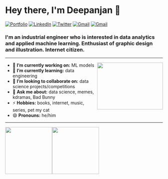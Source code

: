 
<h1 align="left"> Hey there, I'm Deepanjan 👋 </h1>

<p align="left">
   <a href="https://deepanjansitt.co/"><img alt="Portfolio" src="https://img.shields.io/badge/-deepanjan.sitt-orange?style=flat-square&logo=squarespace&logoColor=white&link=https://deepanjansitt.co/"></a>
   <a href="https://www.linkedin.com/in/deepanjansitt/"><img alt="LinkedIn" src="https://img.shields.io/badge/-deepanjansitt-0075b5?style=flat-square&logo=Linkedin&logoColor=white&link=https://www.linkedin.com/in/deepanjansitt/"></a> 
   <a href="https://twitter.com/Deepanjansitt"><img alt="Twitter" src="https://img.shields.io/badge/-@Deepanjansitt-08a0e9?style=flat-square&logo=twitter&logoColor=white&link=https://twitter.com/Deepanjansitt"></a>
   <a href="mailto:deepanjansitt@gmail.com"><img alt="Gmail" src="https://img.shields.io/badge/-deepanjansitt@gmail.com-eb4336?style=flat-square&logo=Gmail&logoColor=white&link=mailto:deepanjansitt@gmail.com"></a>
   <a href="https://medium.com/@deepanjansitt"><img alt="Gmail" src="https://img.shields.io/badge/-@deepanjansitt-51a652?style=flat-square&logo=Medium&logoColor=white&link=https://medium.com/@deepanjansitt"></a>
</p>

<h3 align="left">  I'm an industrial engineer who is interested in data analytics and applied machine learning. Enthusiast of graphic design and illustration. Internet citizen. </h3>

---

<!-- credits for gif https://gph.is/g/ZWg5jr7 -->
<img align="right" height="150" width="210" src="data.gif">

- 🔭 **I’m currently working on:** ML models
- 🌱 **I’m currently learning:** data engineering
- 👯 **I’m looking to collaborate on:** data science projects/competitions
- 💬 **Ask me about:** data science, memes, kdramas, Bad Bunny
- ⚡ **Hobbies:** books, internet, music, series, pet my cat
- 😄 **Pronouns:** he/him

---

<a href="https://dewith.co/"><img height="150px" src="https://github-readme-stats.vercel.app/api?username=dewith&show_icons=true&hide_title=true&hide_border=true&theme=graywhite" /><img height="150px" src="https://github-readme-stats.vercel.app/api/top-langs/?username=dewith&show_icons=true&layout=compact&langs_count=6&hide_title=true&hide_border=true&theme=graywhite" /></a>
